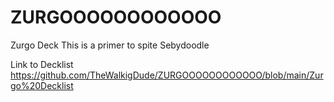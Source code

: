 # ZURGOOOOOOOOOOOO
Zurgo Deck
This is a primer to spite Sebydoodle 

Link to Decklist 
https://github.com/TheWalkigDude/ZURGOOOOOOOOOOOO/blob/main/Zurgo%20Decklist
